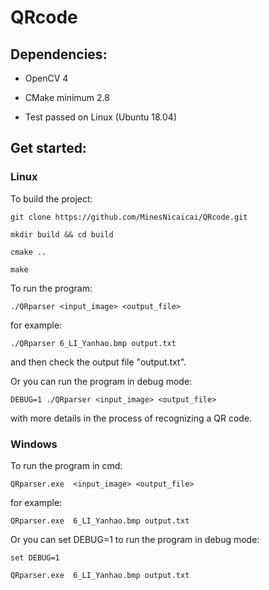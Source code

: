 # QRcode

## Dependencies:

* OpenCV 4

* CMake minimum 2.8

* Test passed on Linux (Ubuntu 18.04)

## Get started:

### Linux

To build the project:

```
git clone https://github.com/MinesNicaicai/QRcode.git

mkdir build && cd build

cmake ..

make
```

To run the program:

```
./QRparser <input_image> <output_file>
```

for example:

```
./QRparser 6_LI_Yanhao.bmp output.txt
```

and then check the output file "output.txt".

Or you can run the program in debug mode:

```
DEBUG=1 ./QRparser <input_image> <output_file>
```

with more details in the process of recognizing a QR code.

### Windows

To run the program in cmd:

```
QRparser.exe  <input_image> <output_file>
```

for example:

```
QRparser.exe  6_LI_Yanhao.bmp output.txt
```

Or you can set DEBUG=1 to run the program in debug mode:

```
set DEBUG=1

QRparser.exe  6_LI_Yanhao.bmp output.txt
```





